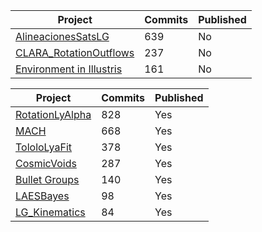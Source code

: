 | Project | Commits | Published|
| -------- |------- | ---- |
|[AlineacionesSatsLG](https://github.com/astroandes/AlineacionesSatelitesLG)| 639 | No |
|[CLARA_RotationOutflows](https://github.com/astroandes/CLARA_RotationOutflows) | 237| No|
|[Environment in Illustris](https://github.com/jdprada1760/Cornell_Summer) | 161 | No |

| Project | Commits | Published|
| -------- |------- | ---- |
|[RotationLyAlpha](https://github.com/jngaravitoc/RotationLyAlpha)|828| Yes|
|[MACH](https://github.com/astroandes/MACH)| 668 | Yes|
|[TololoLyaFit](https://github.com/astroandes/tololo-lya-fit)| 378| Yes|
|[CosmicVoids](https://github.com/sbustamante/CosmicVoidsPaper)|287| Yes|
|[Bullet Groups](https://github.com/Fernandez-Trincado/Bullet_Groups-2014)| 140 | Yes |
|[LAESBayes](https://github.com/astroandes/LAEsBayes)| 98| Yes|
|[LG_Kinematics](https://github.com/astroandes/LG_Kinematics)| 84 | Yes|
